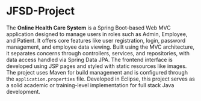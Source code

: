 # JFSD-Project
The **Online Health Care System** is a Spring Boot-based Web MVC application designed to manage users in roles such as Admin, Employee, and Patient. It offers core features like user registration, login, password management, and employee data viewing. Built using the MVC architecture, it separates concerns through controllers, services, and repositories, with data access handled via Spring Data JPA. The frontend interface is developed using JSP pages and styled with static resources like images. The project uses Maven for build management and is configured through the `application.properties` file. Developed in Eclipse, this project serves as a solid academic or training-level implementation for full stack Java development.

